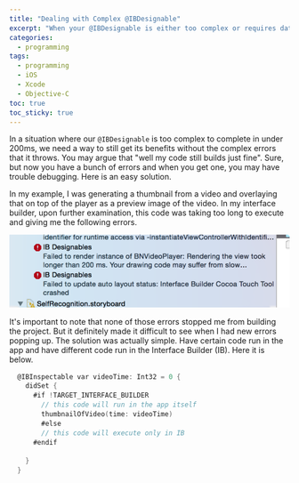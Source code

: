 ```yaml
---
title: "Dealing with Complex @IBDesignable" 
excerpt: "When your @IBDesignable is either too complex or requires data not available when previewing in the interface builder, here is how you deal with those errors."
categories:
  - programming
tags:
  - programming
  - iOS
  - Xcode
  - Objective-C
toc: true
toc_sticky: true
---
```

In a situation where our `@IBDesignable` is too complex to complete in under 200ms, we need a way to still get its benefits without the complex errors that it throws. You may argue that "well my code still builds just fine". Sure, but now you have a bunch of errors and when you get one, you may have trouble debugging. Here is an easy solution.

In my example, I was generating a thumbnail from a video and overlaying that on top of the player as a preview image of the video. In my interface builder, upon further examination, this code was taking too long to execute and giving me the following errors. 

![Silvrback blog image](/assets/posts/migrated-codehatcher-blog/Screen%20Region%202015-09-26%20at%2018.41.24_large.png)

It's important to note that none of those errors stopped me from building the project. But it definitely made it difficult to see when I had new errors popping up. The solution was actually simple. Have certain code run in the app and have different code run in the Interface Builder (IB). Here it is below.

```ObjectiveC
  @IBInspectable var videoTime: Int32 = 0 {
    didSet {
      #if !TARGET_INTERFACE_BUILDER
        // this code will run in the app itself
        thumbnailOfVideo(time: videoTime)
        #else
        // this code will execute only in IB
      #endif

    }
  }
```